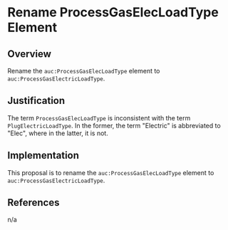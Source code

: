 # Rename ProcessGasElecLoadType Element

## Overview

Rename the `auc:ProcessGasElecLoadType` element to `auc:ProcessGasElectricLoadType`.

## Justification

The term `ProcessGasElecLoadType` is inconsistent with the term `PlugElectricLoadType`.
In the former, the term "Electric" is abbreviated to "Elec", where in the latter, it is not.

## Implementation

This proposal is to rename the `auc:ProcessGasElecLoadType` element to `auc:ProcessGasElectricLoadType`.

## References

n/a
